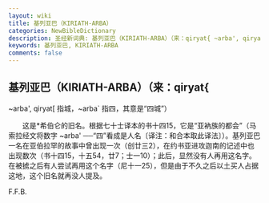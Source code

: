 ```yaml
---
layout: wiki
title: 基列亚巴（KIRIATH-ARBA）
categories: NewBibleDictionary
description: 圣经新词典: 基列亚巴（KIRIATH-ARBA）（来：qiryat{ ~arba', qiryat[ 指城，~arba` 指四，其意是“四城”）
keywords: 基列亚巴, KIRIATH-ARBA
comments: false
---
```


## 基列亚巴（KIRIATH-ARBA）（来：qiryat{

~arba', qiryat[ 指城，~arba` 指四，其意是“四城”）

　　这是*希伯仑的旧名。根据七十士译本的书十四15，它是“亚衲族的都会”（马索拉经文将数字 ~arba' ──“四”看成是人名〔译注：和合本取此译法〕）。基列亚巴一名在亚伯拉罕的故事中曾出现一次（创廿三2），在约书亚进攻迦南的记述中也出现数次（书十四15，十五54，廿7；士一10）；此后，显然没有人再用这名字。在被掳之后有人尝试再用这个名字（尼十一25），但是由于不久之后以土买人占据这地，这个旧名就再没人提及。

F.F.B.








